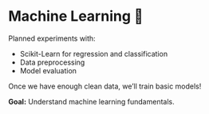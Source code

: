 # Machine Learning 🧠

Planned experiments with:
- Scikit-Learn for regression and classification
- Data preprocessing
- Model evaluation

Once we have enough clean data, we’ll train basic models!

**Goal:** Understand machine learning fundamentals.
